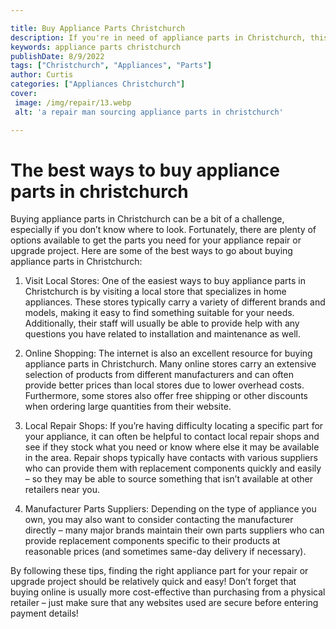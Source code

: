 ```yaml
---

title: Buy Appliance Parts Christchurch
description: If you're in need of appliance parts in Christchurch, this post provides a helpful overview of the best ways to go about buying them, so read on to find out more!
keywords: appliance parts christchurch
publishDate: 8/9/2022
tags: ["Christchurch", "Appliances", "Parts"]
author: Curtis
categories: ["Appliances Christchurch"]
cover: 
 image: /img/repair/13.webp
 alt: 'a repair man sourcing appliance parts in christchurch'

---
```


# The best ways to buy appliance parts in christchurch

Buying appliance parts in Christchurch can be a bit of a challenge, especially if you don’t know where to look. Fortunately, there are plenty of options available to get the parts you need for your appliance repair or upgrade project. Here are some of the best ways to go about buying appliance parts in Christchurch:

1. Visit Local Stores: One of the easiest ways to buy appliance parts in Christchurch is by visiting a local store that specializes in home appliances. These stores typically carry a variety of different brands and models, making it easy to find something suitable for your needs. Additionally, their staff will usually be able to provide help with any questions you have related to installation and maintenance as well. 

2. Online Shopping: The internet is also an excellent resource for buying appliance parts in Christchurch. Many online stores carry an extensive selection of products from different manufacturers and can often provide better prices than local stores due to lower overhead costs. Furthermore, some stores also offer free shipping or other discounts when ordering large quantities from their website. 

3. Local Repair Shops: If you’re having difficulty locating a specific part for your appliance, it can often be helpful to contact local repair shops and see if they stock what you need or know where else it may be available in the area. Repair shops typically have contacts with various suppliers who can provide them with replacement components quickly and easily – so they may be able to source something that isn’t available at other retailers near you. 

4. Manufacturer Parts Suppliers: Depending on the type of appliance you own, you may also want to consider contacting the manufacturer directly – many major brands maintain their own parts suppliers who can provide replacement components specific to their products at reasonable prices (and sometimes same-day delivery if necessary). 

By following these tips, finding the right appliance part for your repair or upgrade project should be relatively quick and easy! Don’t forget that buying online is usually more cost-effective than purchasing from a physical retailer – just make sure that any websites used are secure before entering payment details!